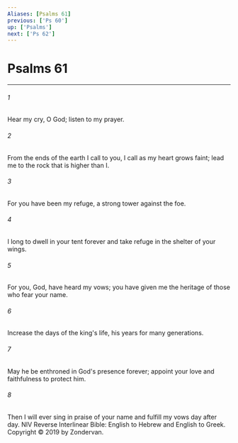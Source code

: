 ```yaml
---
Aliases: [Psalms 61]
previous: ['Ps 60']
up: ['Psalms']
next: ['Ps 62']
---
```

# Psalms 61

***


###### 1 
Hear my cry, O God; listen to my prayer. 

###### 2 
From the ends of the earth I call to you, I call as my heart grows faint; lead me to the rock that is higher than I. 

###### 3 
For you have been my refuge, a strong tower against the foe. 

###### 4 
I long to dwell in your tent forever and take refuge in the shelter of your wings. 

###### 5 
For you, God, have heard my vows; you have given me the heritage of those who fear your name. 

###### 6 
Increase the days of the king's life, his years for many generations. 

###### 7 
May he be enthroned in God's presence forever; appoint your love and faithfulness to protect him. 

###### 8 
Then I will ever sing in praise of your name and fulfill my vows day after day. NIV Reverse Interlinear Bible: English to Hebrew and English to Greek. Copyright © 2019 by Zondervan.
